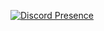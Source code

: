 [![Discord Presence](https://lanyard.cnrad.dev/api/806967970857091095)](https://discord.com/users/806967970857091095)
